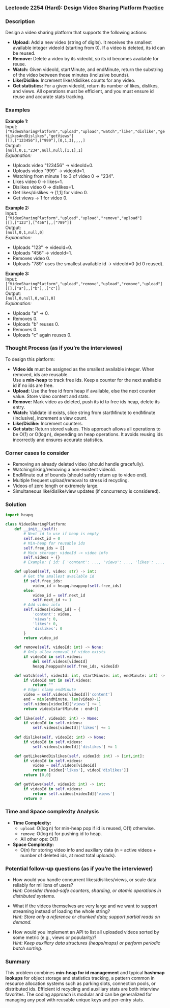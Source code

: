 ### Leetcode 2254 (Hard): Design Video Sharing Platform [Practice](https://leetcode.com/problems/design-video-sharing-platform)

### Description  
Design a video sharing platform that supports the following actions:
- **Upload:** Add a new video (string of digits). It receives the smallest available integer videoId (starting from 0). If a video is deleted, its id can be reused.
- **Remove:** Delete a video by its videoId, so its id becomes available for reuse.
- **Watch:** Given videoId, startMinute, and endMinute, return the substring of the video between those minutes (inclusive bounds).
- **Like/Dislike:** Increment likes/dislikes counts for any video.
- **Get statistics:** For a given videoId, return its number of likes, dislikes, and views.
All operations must be efficient, and you must ensure id reuse and accurate stats tracking.
  
### Examples  

**Example 1:**  
Input:  
`["VideoSharingPlatform","upload","upload","watch","like","dislike","getLikesAndDislikes","getViews"]`  
`[[],["123456"],["999"],[0,1,3],,,,]`  
Output:  
`[null,0,1,"234",null,null,[1,1],1]`  
*Explanation:*
- Uploads video "123456" → videoId=0.
- Uploads video "999" → videoId=1.
- Watching from minute 1 to 3 of video 0 → "234".
- Likes video 0 → likes=1.
- Dislikes video 0 → dislikes=1.
- Get likes/dislikes → [1,1] for video 0.
- Get views → 1 for video 0.

**Example 2:**  
Input:  
`["VideoSharingPlatform","upload","upload","remove","upload"]`  
`[[],["123"],["456"],,["789"]]`  
Output:  
`[null,0,1,null,0]`  
*Explanation:*
- Uploads "123" → videoId=0.
- Uploads "456" → videoId=1.
- Removes video 0.
- Uploads "789" uses the smallest available id → videoId=0 (id 0 reused).

**Example 3:**  
Input:  
`["VideoSharingPlatform","upload","remove","upload","remove","upload"]`  
`[[],["a"],,["b"],,["c"]]`  
Output:  
`[null,0,null,0,null,0]`  
*Explanation:*
- Uploads "a" → 0.
- Removes 0.
- Uploads "b" reuses 0.
- Removes 0.
- Uploads "c" again reuses 0.

### Thought Process (as if you’re the interviewee)  
To design this platform:
- **Video ids** must be assigned as the smallest available integer. When removed, ids are reusable.  
  Use a **min-heap** to track free ids. Keep a counter for the next available id if no ids are free.
- **Upload:** Use the free id from heap if available, else the next counter value. Store video content and stats.
- **Remove:** Mark video as deleted, push its id to free ids heap, delete its entry.
- **Watch:** Validate id exists, slice string from startMinute to endMinute (inclusive), increment a view count.
- **Like/Dislike:** Increment counters.
- **Get stats:** Return stored values.
This approach allows all operations to be O(1) or O(log n), depending on heap operations. It avoids reusing ids incorrectly and ensures accurate statistics.

### Corner cases to consider  
- Removing an already deleted video (should handle gracefully).
- Watching/liking/removing a non-existent videoId.
- EndMinute out of bounds (should safely return up to video end).
- Multiple frequent upload/removal to stress id recycling.
- Videos of zero length or extremely large.
- Simultaneous like/dislike/view updates (if concurrency is considered).

### Solution

```python
import heapq

class VideoSharingPlatform:
    def __init__(self):
        # Next id to use if heap is empty
        self.next_id = 0
        # Min-heap for reusable ids
        self.free_ids = []
        # Main storage: videoId -> video info
        self.videos = {}
        # Example: { id: { 'content': ..., 'views': ..., 'likes': ..., 'dislikes': ... } }

    def upload(self, video: str) -> int:
        # Get the smallest available id
        if self.free_ids:
            video_id = heapq.heappop(self.free_ids)
        else:
            video_id = self.next_id
            self.next_id += 1
        # Add video info
        self.videos[video_id] = {
            'content': video,
            'views': 0,
            'likes': 0,
            'dislikes': 0
        }
        return video_id

    def remove(self, videoId: int) -> None:
        # Only allow removal if video exists
        if videoId in self.videos:
            del self.videos[videoId]
            heapq.heappush(self.free_ids, videoId)

    def watch(self, videoId: int, startMinute: int, endMinute: int) -> str:
        if videoId not in self.videos:
            return ""
        # Edge: clamp endMinute
        video = self.videos[videoId]['content']
        end = min(endMinute, len(video)-1)
        self.videos[videoId]['views'] += 1
        return video[startMinute : end+1]
        
    def like(self, videoId: int) -> None:
        if videoId in self.videos:
            self.videos[videoId]['likes'] += 1
    
    def dislike(self, videoId: int) -> None:
        if videoId in self.videos:
            self.videos[videoId]['dislikes'] += 1

    def getLikesAndDislikes(self, videoId: int) -> [int,int]:
        if videoId in self.videos:
            video = self.videos[videoId]
            return [video['likes'], video['dislikes']]
        return [0,0]

    def getViews(self, videoId: int) -> int:
        if videoId in self.videos:
            return self.videos[videoId]['views']
        return 0
```

### Time and Space complexity Analysis  

- **Time Complexity:**  
  - `upload`: O(log n) for min-heap pop if id is reused, O(1) otherwise.
  - `remove`: O(log n) for pushing id to heap.
  - All other ops: O(1)
- **Space Complexity:**  
  - O(n) for storing video info and auxiliary data (n = active videos + number of deleted ids, at most total uploads).

### Potential follow-up questions (as if you’re the interviewer)  

- How would you handle concurrent likes/dislikes/views, or scale data reliably for millions of users?  
  *Hint: Consider thread-safe counters, sharding, or atomic operations in distributed systems.*

- What if the videos themselves are very large and we want to support streaming instead of loading the whole string?  
  *Hint: Store only a reference or chunked data; support partial reads on demand.*

- How would you implement an API to list all uploaded videos sorted by some metric (e.g., views or popularity)?  
  *Hint: Keep auxiliary data structures (heaps/maps) or perform periodic batch sorting.*

### Summary
This problem combines **min-heap for id management** and typical **hashmap lookups** for object storage and statistics tracking, a pattern common in resource allocation systems such as parking slots, connection pools, or distributed ids. Efficient id recycling and auxiliary stats are both interview favorites. The coding approach is modular and can be generalized for managing any pool with reusable unique keys and per-entry stats.